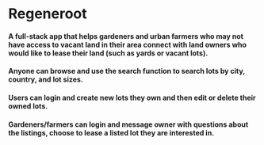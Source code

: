 # Regeneroot

#### A full-stack app that helps gardeners and urban farmers who may not have access to vacant land in their area connect with land owners who would like to lease their land (such as yards or vacant lots).

#### Anyone can browse and use the search function to search lots by city, country, and lot sizes.

#### Users can login and create new lots they own and then edit or delete their owned lots. 

#### Gardeners/farmers can login and message owner with questions about the listings, choose to lease a listed lot they are interested in.


